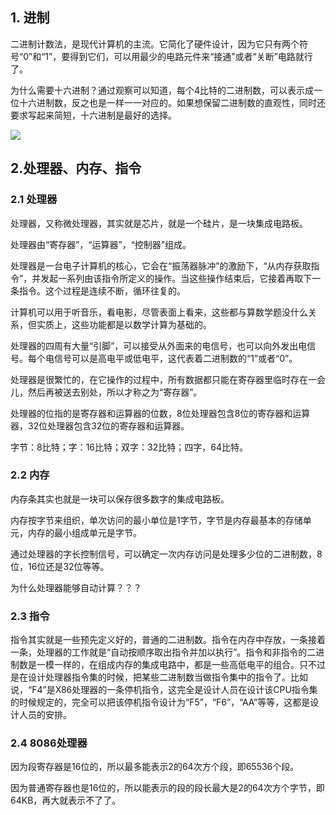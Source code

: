 ## 1. 进制

二进制计数法，是现代计算机的主流。它简化了硬件设计，因为它只有两个符号“0”和“1”，要得到它们，可以用最少的电路元件来“接通”或者“关断”电路就行了。

为什么需要十六进制？通过观察可以知道，每个4比特的二进制数，可以表示成一位十六进制数，反之也是一样一一对应的。如果想保留二进制数的直观性，同时还要求写起来简短，十六进制是最好的选择。

![](https://fanchaoo-notebook.oss-cn-beijing.aliyuncs.com/img/1754553-8b05ed24ccd0b4eb.png)


## 2.处理器、内存、指令

### 2.1 处理器

处理器，又称微处理器，其实就是芯片，就是一个硅片，是一块集成电路板。

处理器由“寄存器”，“运算器”，“控制器”组成。

处理器是一台电子计算机的核心，它会在“振荡器脉冲”的激励下，“从内存获取指令”，并发起一系列由该指令所定义的操作。当这些操作结束后，它接着再取下一条指令。这个过程是连续不断，循环往复的。

计算机可以用于听音乐，看电影，尽管表面上看来，这些都与算数学题没什么关系，但实质上，这些功能都是以数学计算为基础的。

处理器的四周有大量“引脚”，可以接受从外面来的电信号，也可以向外发出电信号。每个电信号可以是高电平或低电平，这代表着二进制数的“1”或者“0”。

处理器是很繁忙的，在它操作的过程中，所有数据都只能在寄存器里临时存在一会儿，然后再被送去别处，所以才称之为“寄存器”。

处理器的位指的是寄存器和运算器的位数，8位处理器包含8位的寄存器和运算器，32位处理器包含32位的寄存器和运算器。

字节：8比特；字：16比特；双字：32比特；四字，64比特。

### 2.2 内存

内存条其实也就是一块可以保存很多数字的集成电路板。

内存按字节来组织，单次访问的最小单位是1字节，字节是内存最基本的存储单元，内存的最小组成单元是字节。

通过处理器的字长控制信号，可以确定一次内存访问是处理多少位的二进制数，8位，16位还是32位等等。

为什么处理器能够自动计算？？？

### 2.3 指令

指令其实就是一些预先定义好的，普通的二进制数。指令在内存中存放，一条接着一条，处理器的工作就是“自动按顺序取出指令并加以执行”。指令和非指令的二进制数是一模一样的，在组成内存的集成电路中，都是一些高低电平的组合。只不过是在设计处理器指令集的时候，把某些二进制数当做指令集中的指令了。比如说，“F4”是X86处理器的一条停机指令，这完全是设计人员在设计该CPU指令集的时候规定的，完全可以把该停机指令设计为“F5”，“F6”，“AA”等等，这都是设计人员的安排。

### 2.4 8086处理器

因为段寄存器是16位的，所以最多能表示2的64次方个段，即65536个段。

因为普通寄存器也是16位的，所以能表示的段的段长最大是2的64次方个字节，即64KB，再大就表示不了了。
